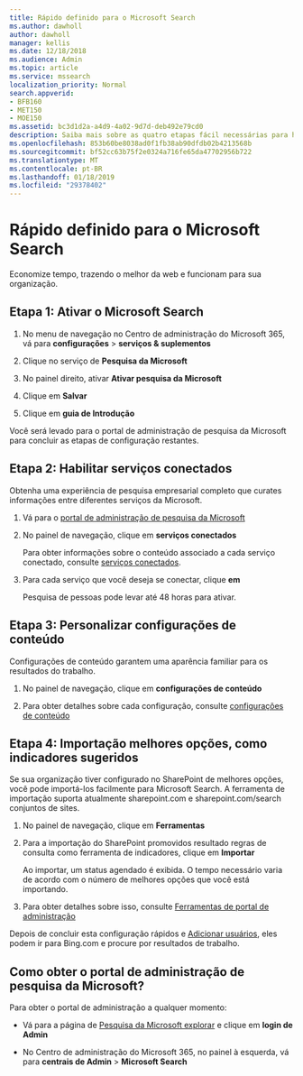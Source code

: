 ```yaml
---
title: Rápido definido para o Microsoft Search
ms.author: dawholl
author: dawholl
manager: kellis
ms.date: 12/18/2018
ms.audience: Admin
ms.topic: article
ms.service: mssearch
localization_priority: Normal
search.appverid:
- BFB160
- MET150
- MOE150
ms.assetid: bc3d1d2a-a4d9-4a02-9d7d-deb492e79cd0
description: Saiba mais sobre as quatro etapas fácil necessárias para habilitar e usar o Microsoft Search.
ms.openlocfilehash: 853b60be8038ad0f1fb38ab90dfdb02b4213568b
ms.sourcegitcommit: bf52cc63b75f2e0324a716fe65da47702956b722
ms.translationtype: MT
ms.contentlocale: pt-BR
ms.lasthandoff: 01/18/2019
ms.locfileid: "29378402"
---
```

# <a name="quick-set-up-for-microsoft-search"></a>Rápido definido para o Microsoft Search

Economize tempo, trazendo o melhor da web e funcionam para sua organização.
  
## <a name="step-1-turn-on-microsoft-search"></a>Etapa 1: Ativar o Microsoft Search

1. No menu de navegação no Centro de administração do Microsoft 365, vá para **configurações** \> **serviços &amp; suplementos**
    
2. Clique no serviço de **Pesquisa da Microsoft** 
    
3. No painel direito, ativar **Ativar pesquisa da Microsoft**
    
4. Clique em **Salvar**
    
5. Clique em **guia de Introdução**
  
Você será levado para o portal de administração de pesquisa da Microsoft para concluir as etapas de configuração restantes.
    
## <a name="step-2-enable-connected-services"></a>Etapa 2: Habilitar serviços conectados

Obtenha uma experiência de pesquisa empresarial completo que curates informações entre diferentes serviços da Microsoft.
  
1. Vá para o [portal de administração de pesquisa da Microsoft](https://www.bingforbusiness.com/admin)
    
2. No painel de navegação, clique em **serviços conectados**
    
    Para obter informações sobre o conteúdo associado a cada serviço conectado, consulte [serviços conectados](connected-services.md).
    
3. Para cada serviço que você deseja se conectar, clique **em**
    
    Pesquisa de pessoas pode levar até 48 horas para ativar.
    
## <a name="step-3-customize-content-settings"></a>Etapa 3: Personalizar configurações de conteúdo

Configurações de conteúdo garantem uma aparência familiar para os resultados do trabalho. 
  
1. No painel de navegação, clique em **configurações de conteúdo**
    
2. Para obter detalhes sobre cada configuração, consulte [configurações de conteúdo](content-settings.md)
    
## <a name="step-4-import-best-bets-as-suggested-bookmarks"></a>Etapa 4: Importação melhores opções, como indicadores sugeridos

Se sua organização tiver configurado no SharePoint de melhores opções, você pode importá-los facilmente para Microsoft Search. A ferramenta de importação suporta atualmente sharepoint.com e sharepoint.com/search conjuntos de sites. 
  
1. No painel de navegação, clique em **Ferramentas**
    
2. Para a importação do SharePoint promovidos resultado regras de consulta como ferramenta de indicadores, clique em **Importar**
    
    Ao importar, um status agendado é exibida. O tempo necessário varia de acordo com o número de melhores opções que você está importando.
    
3. Para obter detalhes sobre isso, consulte [Ferramentas de portal de administração](admin-portal-tools.md)
    
Depois de concluir esta configuração rápidos e [Adicionar usuários](add-users.md), eles podem ir para Bing.com e procure por resultados de trabalho. 
  
## <a name="how-do-i-get-to-the-microsoft-search-admin-portal"></a>Como obter o portal de administração de pesquisa da Microsoft?

Para obter o portal de administração a qualquer momento:
  
- Vá para a página de [Pesquisa da Microsoft explorar](https://www.bing.com/business/explore) e clique em **login de Admin**
    
- No Centro de administração do Microsoft 365, no painel à esquerda, vá para **centrais de Admin** \> **Microsoft Search**

  

